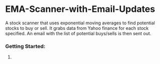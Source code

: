 # EMA-Scanner-with-Email-Updates
A stock scanner that uses exponential moving averages to find potential stocks to buy or sell. It grabs data from Yahoo finance for each stock specified. An email with the list of potential buys/sells is then sent out.

### Getting Started:
1) 

